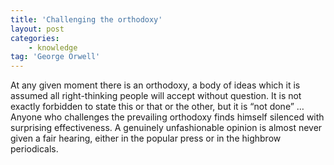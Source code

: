 ```yaml
---
title: 'Challenging the orthodoxy'
layout: post
categories:
    - knowledge
tag: 'George Orwell'
---
```


At any given moment there is an orthodoxy, a body of ideas which it is assumed all right-thinking people will accept without question. It is not exactly forbidden to state this or that or the other, but it is “not done” … Anyone who challenges the prevailing orthodoxy finds himself silenced with surprising effectiveness. A genuinely unfashionable opinion is almost never given a fair hearing, either in the popular press or in the highbrow periodicals.